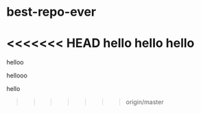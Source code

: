 # best-repo-ever

<<<<<<< HEAD
hello hello hello
=======
helloo

hellooo


hello
>>>>>>> origin/master
